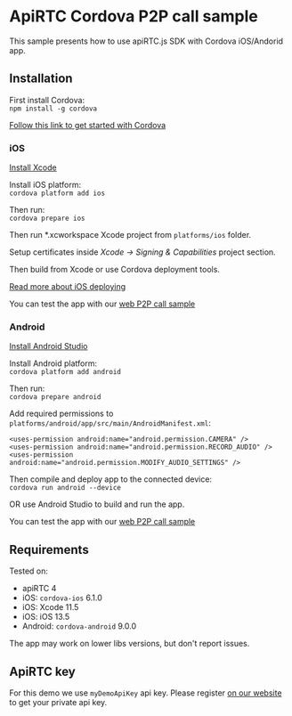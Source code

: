 # ApiRTC Cordova P2P call sample 
This sample presents how to use apiRTC.js SDK with Cordova iOS/Andorid app.

## Installation
First install Cordova:  
`npm install -g cordova`

[Follow this link to get started with Cordova](https://cordova.apache.org/docs/en/latest/guide/cli/#installation-de-la-cli-de-cordova) 

### iOS
[Install Xcode](https://developer.apple.com/xcode/)

Install iOS platform:  
`cordova platform add ios`

Then run:  
`cordova prepare ios`

Then run *.xcworkspace Xcode project from `platforms/ios` folder.

Setup certificates inside *Xcode -> Signing & Capabilities* project section.

Then build from Xcode or use Cordova deployment tools.

[Read more about iOS deploying](https://cordova.apache.org/docs/en/latest/guide/platforms/ios/)

You can test the app with our [web P2P call sample](https://dev.apirtc.com/demo/peertopeer_call/index.html) 

### Android

[Install Android Studio](https://developer.android.com/studio)

Install Android platform:  
`cordova platform add android`

Then run:  
`cordova prepare android`

Add required permissions to `platforms/android/app/src/main/AndroidManifest.xml`:
```
<uses-permission android:name="android.permission.CAMERA" />
<uses-permission android:name="android.permission.RECORD_AUDIO" />
<uses-permission android:name="android.permission.MODIFY_AUDIO_SETTINGS" />
```

Then compile and deploy app to the connected device:  
`cordova run android --device`

OR use Android Studio to build and run the app.

You can test the app with our [web P2P call sample](https://dev.apirtc.com/demo/peertopeer_call/index.html) 

## Requirements
Tested on:
- apiRTC 4
- iOS: `cordova-ios` 6.1.0
- iOS: Xcode 11.5
- iOS: iOS 13.5
- Android: `cordova-android` 9.0.0

The app may work on lower libs versions, but don't report issues.

## ApiRTC key

For this demo we use `myDemoApiKey` api key. Please register [on our website](https://cloud.apizee.com) to get your private api key.
